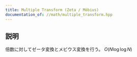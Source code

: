 ```yaml
---
title: Multiple Transform (Zeta / Möbius)
documentation_of: //math/multiple_transform.hpp
---
```


## 説明

倍数に対してゼータ変換とメビウス変換を行う。 $O(N\log \log N)$